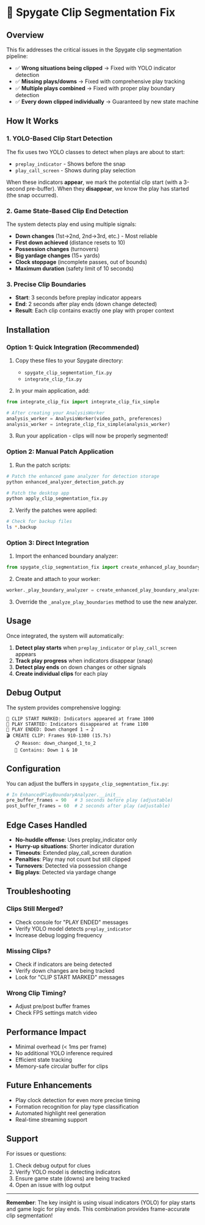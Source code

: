 # 🎯 Spygate Clip Segmentation Fix

## Overview

This fix addresses the critical issues in the Spygate clip segmentation pipeline:
- ✅ **Wrong situations being clipped** → Fixed with YOLO indicator detection
- ✅ **Missing plays/downs** → Fixed with comprehensive play tracking
- ✅ **Multiple plays combined** → Fixed with proper play boundary detection
- ✅ **Every down clipped individually** → Guaranteed by new state machine

## How It Works

### 1. **YOLO-Based Clip Start Detection**
The fix uses two YOLO classes to detect when plays are about to start:
- `preplay_indicator` - Shows before the snap
- `play_call_screen` - Shows during play selection

When these indicators **appear**, we mark the potential clip start (with a 3-second pre-buffer).
When they **disappear**, we know the play has started (the snap occurred).

### 2. **Game State-Based Clip End Detection**
The system detects play end using multiple signals:
- **Down changes** (1st→2nd, 2nd→3rd, etc.) - Most reliable
- **First down achieved** (distance resets to 10)
- **Possession changes** (turnovers)
- **Big yardage changes** (15+ yards)
- **Clock stoppage** (incomplete passes, out of bounds)
- **Maximum duration** (safety limit of 10 seconds)

### 3. **Precise Clip Boundaries**
- **Start**: 3 seconds before preplay indicator appears
- **End**: 2 seconds after play ends (down change detected)
- **Result**: Each clip contains exactly one play with proper context

## Installation

### Option 1: Quick Integration (Recommended)

1. Copy these files to your Spygate directory:
   - `spygate_clip_segmentation_fix.py`
   - `integrate_clip_fix.py`

2. In your main application, add:
```python
from integrate_clip_fix import integrate_clip_fix_simple

# After creating your AnalysisWorker
analysis_worker = AnalysisWorker(video_path, preferences)
analysis_worker = integrate_clip_fix_simple(analysis_worker)
```

3. Run your application - clips will now be properly segmented!

### Option 2: Manual Patch Application

1. Run the patch scripts:
```bash
# Patch the enhanced game analyzer for detection storage
python enhanced_analyzer_detection_patch.py

# Patch the desktop app
python apply_clip_segmentation_fix.py
```

2. Verify the patches were applied:
```bash
# Check for backup files
ls *.backup
```

### Option 3: Direct Integration

1. Import the enhanced boundary analyzer:
```python
from spygate_clip_segmentation_fix import create_enhanced_play_boundary_analyzer
```

2. Create and attach to your worker:
```python
worker._play_boundary_analyzer = create_enhanced_play_boundary_analyzer()
```

3. Override the `_analyze_play_boundaries` method to use the new analyzer.

## Usage

Once integrated, the system will automatically:

1. **Detect play starts** when `preplay_indicator` or `play_call_screen` appears
2. **Track play progress** when indicators disappear (snap)
3. **Detect play ends** on down changes or other signals
4. **Create individual clips** for each play

## Debug Output

The system provides comprehensive logging:

```
🎯 CLIP START MARKED: Indicators appeared at frame 1000
🏈 PLAY STARTED: Indicators disappeared at frame 1100
🏁 PLAY ENDED: Down changed 1 → 2
🎬 CREATE CLIP: Frames 910-1380 (15.7s)
   📋 Reason: down_changed_1_to_2
   🏈 Contains: Down 1 & 10
```

## Configuration

You can adjust the buffers in `spygate_clip_segmentation_fix.py`:

```python
# In EnhancedPlayBoundaryAnalyzer.__init__
pre_buffer_frames = 90   # 3 seconds before play (adjustable)
post_buffer_frames = 60  # 2 seconds after play (adjustable)
```

## Edge Cases Handled

- **No-huddle offense**: Uses preplay_indicator only
- **Hurry-up situations**: Shorter indicator duration
- **Timeouts**: Extended play_call_screen duration
- **Penalties**: Play may not count but still clipped
- **Turnovers**: Detected via possession change
- **Big plays**: Detected via yardage change

## Troubleshooting

### Clips Still Merged?
- Check console for "PLAY ENDED" messages
- Verify YOLO model detects `preplay_indicator`
- Increase debug logging frequency

### Missing Clips?
- Check if indicators are being detected
- Verify down changes are being tracked
- Look for "CLIP START MARKED" messages

### Wrong Clip Timing?
- Adjust pre/post buffer frames
- Check FPS settings match video

## Performance Impact

- Minimal overhead (< 1ms per frame)
- No additional YOLO inference required
- Efficient state tracking
- Memory-safe circular buffer for clips

## Future Enhancements

- Play clock detection for even more precise timing
- Formation recognition for play type classification
- Automated highlight reel generation
- Real-time streaming support

## Support

For issues or questions:
1. Check debug output for clues
2. Verify YOLO model is detecting indicators
3. Ensure game state (downs) are being tracked
4. Open an issue with log output

---

**Remember**: The key insight is using visual indicators (YOLO) for play starts and game logic for play ends. This combination provides frame-accurate clip segmentation!